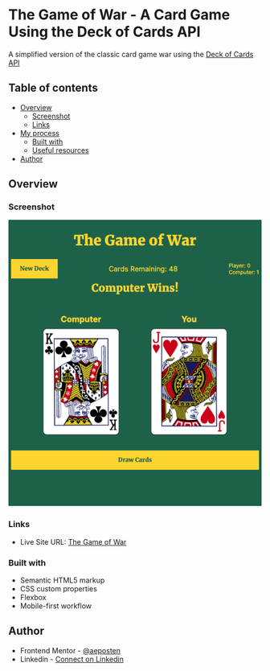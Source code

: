 # The Game of War - A Card Game Using the Deck of Cards API
A simplified version of the classic card game war using the [Deck of Cards API](https://deckofcardsapi.com/)

## Table of contents

- [Overview](#overview)
  - [Screenshot](#screenshot)
  - [Links](#links)
- [My process](#my-process)
  - [Built with](#built-with)
  - [Useful resources](#useful-resources)
- [Author](#author)


## Overview

### Screenshot

![A screenshot depicting](war-screenshot.png)

### Links

- Live Site URL: [The Game of War](https://aeposten.github.io/card-war/)


### Built with

- Semantic HTML5 markup
- CSS custom properties
- Flexbox
- Mobile-first workflow

## Author

- Frontend Mentor - [@aeposten](https://www.frontendmentor.io/profile/aeposten)
- Linkedin - [Connect on Linkedin](https://www.linkedin.com/in/aeposten/)